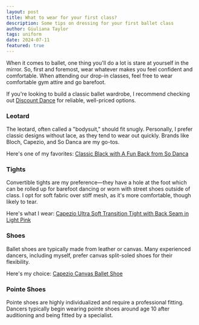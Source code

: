```yaml
---
layout: post
title: What to wear for your first class?
description: Some tips on dressing for your first ballet class
author: Giuliana Taylor
tags: uniform
date: 2024-07-11
featured: true
---
```


When it comes to ballet, one thing you'll do a lot is stare at yourself in the mirror. So, first and foremost, wear whatever makes you feel confident and comfortable. When attending our drop-in classes, feel free to wear comfortable gym attire and go barefoot.

If you're looking to build a classic ballet wardrobe, I recommend checking out [Discount Dance](https://www.discountdance.com/dancewear/) for reliable, well-priced options.

### Leotard
The leotard, often called a "bodysuit," should fit snugly. Personally, I prefer classic designs without lace, as they tend to wear out quickly. Brands like Bloch, Capezio, and So Danca are my go-tos.

Here's one of my favorites: [Classic Black with A Fun Back from So Danca](https://www.sodanca.com/collections/women-dancewear-leotards/products/annie-d379?variant=44510104256674)

### Tights
Convertible tights are my preference—they have a hole at the foot which can be rolled up for barefoot dancing or worn with street shoes outside of class. I opt for soft fabric over stiff mesh, as it's more comfortable, though likely to tear.

Here's what I wear: [Capezio Ultra Soft Transition Tight with Back Seam in Light Pink](https://www.capezio.com/ultra-soft-transition-tight-with-back-seam)

### Shoes
Ballet shoes are typically made from leather or canvas. Many experienced dancers, including myself, prefer canvas split-soled shoes for their flexibility.

Here's my choice: [Capezio Canvas Ballet Shoe](https://www.capezio.com/hanami-ballet-shoe)

### Pointe Shoes
Pointe shoes are highly individualized and require a professional fitting. Dancers typically begin wearing pointe shoes around age 10 after auditioning and being fitted by a specialist.
